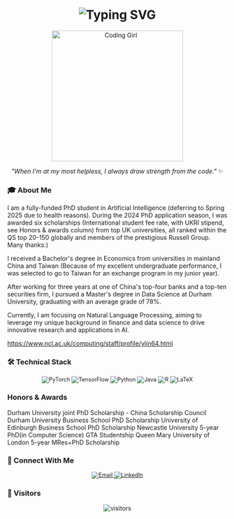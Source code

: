 <h1 align="center">  
  <img src="https://readme-typing-svg.herokuapp.com?font=Fira+Code&weight=500&size=28&pause=1000&color=9C53F7&center=true&vCenter=true&random=false&width=535&lines=Hi+there!+I'm+YanLin-Quinne+%F0%9F%91%8B;A+PhD+Student+in+AI+👩‍💻;Machine+Learning+Engineer+👩‍💻" alt="Typing SVG" />  
</h1>  

<div align="center">  
  <img src="https://media.giphy.com/media/L1R1tvI9svkIWwpVYr/giphy.gif" width="300" alt="Coding Girl"/>  
</div>  

<p align="center">  
  <i>"When I'm at my most helpless, I always draw strength from the code."</i> ✨  
</p>

### 🎓 About Me  
I am a fully-funded PhD student in Artificial Intelligence (deferring to Spring 2025 due to health reasons). During the 2024 PhD application season, I was awarded six scholarships (International student fee rate, with UKRI stipend, see Honors & awards column) from top UK universities, all ranked within the QS top 20-150 globally and members of the prestigious Russell Group. Many thanks:)

I received a Bachelor's degree in Economics from universities in mainland China and Taiwan (Because of my excellent undergraduate performance, I was selected to go to Taiwan for an exchange program in my junior year). 

After working for three years at one of China's top-four banks and a top-ten securities firm, I pursued a Master's degree in Data Science at Durham University, graduating with an average grade of 78%.

Currently, I am focusing on Natural Language Processing, aiming to leverage my unique background in finance and data science to drive innovative research and applications in AI.

https://www.ncl.ac.uk/computing/staff/profile/ylin64.html

</div>  

### 🛠️ Technical Stack  
<p align="center" style="font-size: 0.9em">  
  <img src="https://img.shields.io/badge/PyTorch-%23EE4C2C.svg?style=flat-square&logo=PyTorch&logoColor=white" alt="PyTorch" />  
  <img src="https://img.shields.io/badge/TensorFlow-%23FF6F00.svg?style=flat-square&logo=TensorFlow&logoColor=white" alt="TensorFlow" />  
  <img src="https://img.shields.io/badge/python-3670A0?style=flat-square&logo=python&logoColor=ffdd54" alt="Python" />  
  <img src="https://img.shields.io/badge/java-%23ED8B00.svg?style=flat-square&logo=openjdk&logoColor=white" alt="Java" />  
  <img src="https://img.shields.io/badge/r-%23276DC3.svg?style=flat-square&logo=r&logoColor=white" alt="R" />  
  <img src="https://img.shields.io/badge/latex-%23008080.svg?style=flat-square&logo=latex&logoColor=white" alt="LaTeX" />  
</p>  

### Honors & Awards
Durham University joint PhD Scholarship - China Scholarship Council
Durham University Business School PhD Scholarship
University of Edinburgh Business School PhD Scholarship
Newcastle University 5-year PhD(in Computer Science) GTA Studentship
Queen Mary University of London 5-year MRes+PhD Scholarship


### 🤝 Connect With Me  
<p align="center" style="font-size: 0.9em">  
  <a href="mailto:yan.quinne.lin@outlook.com">  
    <img src="https://img.shields.io/badge/Email-D14836?style=flat-square&logo=gmail&logoColor=white" alt="Email" />  
  </a>  
  <a href="https://www.linkedin.com/in/quinne-yan-lin-49b171264/">  
    <img src="https://img.shields.io/badge/LinkedIn-0077B5?style=flat-square&logo=linkedin&logoColor=white" alt="LinkedIn" />  
  </a>  
</p>  

### 👀 Visitors  
<p align="center">  
  <img src="https://visitor-badge.laobi.icu/badge?page_id=YanLin-Quinne.YanLin-Quinne" alt="visitors" />  
</p>
